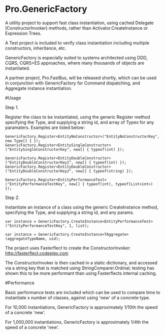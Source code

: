 # Pro.GenericFactory

A utility project to support fast class instantiation, using cached Delegate (ConstructorInvoker) methods, rather than Activator.CreateInstance or Expression Trees.

A Test project is included to verify class instantiation including multiple constructors, inheritance, etc.

GenericFactory is especially suited to systems architected using DDD, CQRS, CQRS+ES approaches, where many thousands of objects are instantiated.

A partner project, Pro.FastBus, will be released shortly, which can be used in conjunction with GenericFactory for Command dispatching, and Aggregate instance instantiation.

#Usage

Step 1. 

Register the class to be instantiated, using the generic Register method specifying the Type, and supplying a string id, and array of Types for any paramaters. Examples are listed below:

    GenericFactory.Register<EntityNoConstructor>("EntityNoConstructorKey", new Type[] { });
    GenericFactory.Register<EntitySingleConstructor>("EntitySingleConstructorKey", new[] { typeof(int) });
    
    GenericFactory.Register<EntityDoubleConstructor>("EntityDoubleConstructorKey1", new[] { typeof(int) });
    GenericFactory.Register<EntityDoubleConstructor>("EntityDoubleConstructorKey2", new[] { typeof(string) });
    
    GenericFactory.Register<EntityPerformanceTest>("EntityPerformanceTestKey", new[] { typeof(int), typeof(List<int>) });


Step 2. 

Instantiate an instance of a class using the generic CreateInstance method, specifying the Type, and supplying a string id, and any params.

    var instance = GenericFactory.CreateInstance<EntityPerformanceTest>("EntityPerformanceTestKey", 1, list);
    
    var instance = GenericFactory.CreateInstance<TAggregate>(aggregateTypeName, uid);

The project uses Fasterflect to create the ConstructorInvoker:
http://fasterflect.codeplex.com

The ConstructorInvoker is then cached in a static dictionary, and accessed via a string key that is matched using StringComparer.Ordinal; testing has shown this to be more performant than using Fasterflects internal caching.

#Performance

Basic performance tests are included which can be used to compare time to instantiate x number of classes, against using 'new' of a concrete type.

For 10,000 instantiations, GenericFactory is approximately 1/10th the speed of a concrete 'new'.

For 1,000,000 instantiations, GenericFactory is approximately 1/4th the speed of a concrete 'new'.



 
 
 
